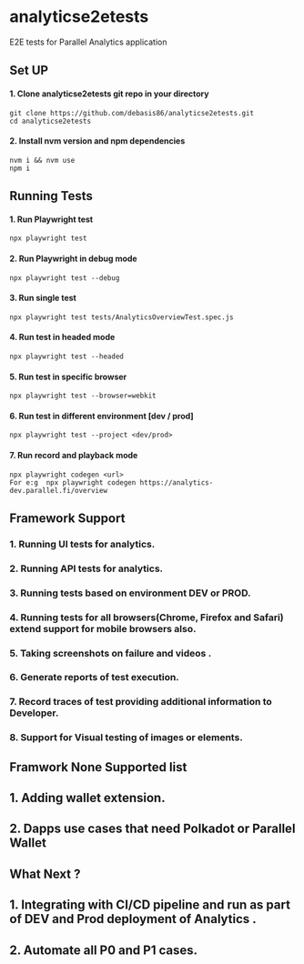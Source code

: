 # analyticse2etests

E2E tests for Parallel Analytics application

## Set UP 

#### 1. Clone analyticse2etests git repo in your directory

    git clone https://github.com/debasis86/analyticse2etests.git
    cd analyticse2etests
    
#### 2. Install nvm version and npm dependencies

    nvm i && nvm use
    npm i
    
## Running Tests

#### 1. Run Playwright test

    npx playwright test
    
#### 2. Run Playwright in debug mode

    npx playwright test --debug
    
#### 3. Run single test

    npx playwright test tests/AnalyticsOverviewTest.spec.js
    
#### 4. Run test in headed mode

    npx playwright test --headed
    
#### 5. Run test in specific browser

    npx playwright test --browser=webkit

#### 6. Run test in different environment [dev / prod]

    npx playwright test --project <dev/prod>
    
#### 7. Run record and playback mode 

    npx playwright codegen <url>
    For e:g  npx playwright codegen https://analytics-dev.parallel.fi/overview
    
## Framework Support

### 1. Running UI tests for analytics.
### 2. Running API tests for analytics.
### 3. Running tests based on environment DEV or PROD.
### 4. Running tests for all browsers(Chrome, Firefox and Safari) extend support for mobile browsers also.
### 5. Taking screenshots on failure and videos .
### 6. Generate reports of test execution. 
### 7. Record  traces of test providing additional information to Developer.
### 8. Support for Visual testing of images or elements.


## Framwork None Supported list

## 1. Adding wallet extension.
## 2. Dapps use cases that need Polkadot or Parallel Wallet 


## What Next ?

## 1. Integrating with CI/CD pipeline and run as part of DEV and Prod deployment of Analytics .
## 2. Automate all P0 and P1 cases.




